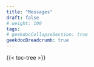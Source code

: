 ```yaml
---
title: "Messages"
draft: false
# weight: 100
tags:
# geekdocCollapseSection: true
geekdocBreadcrumb: true
---
```


{{< toc-tree >}}

